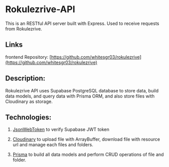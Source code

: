 # Rokulezrive-API

This is an RESTful API server built with Express. Used to receive requests from Rokulezrive.

## Links

frontend Repository: [https://github.com/whitesgr03/rokulezrive](https://github.com/whitesgr03/rokulezrive)

## Description:

Rokulezrive API uses Supabase PostgreSQL database to store data, build data models, and query data with Prisma ORM, and also store files with Cloudinary as storage.

## Technologies:  

1. [JsonWebToken](https://github.com/auth0/node-jsonwebtoken) to verify Supabase JWT token 

2. [Cloudinary](https://cloudinary.com/documentation/programmable_media_overview) to upload file with ArrayBuffer, download file with resource url and manage each files and folders.

3. [Prisma](https://www.prisma.io/docs/orm) to build all data models and perform CRUD operations of file and folder.